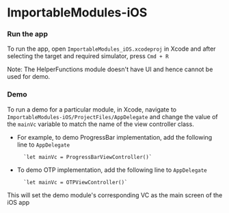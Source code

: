 # ImportableModules-iOS

### Run the app
To run the app, open `ImportableModules_iOS.xcodeproj` in Xcode and after selecting the target and required simulator, press `Cmd + R`

Note: The HelperFunctions module doesn't have UI and hence cannot be used for demo.

### Demo
To run a demo for a particular module, in Xcode, navigate to `ImportableModules-iOS/ProjectFiles/AppDelegate` and change the value of the `mainVc` variable to match the name of the view controller class. 


- For example, to demo ProgressBar implementation, add the following line to `AppDelegate`

        `let mainVc = ProgressBarViewController()`
- To demo OTP implementation, add the following line to `AppDelegate`

        `let mainVc = OTPViewController()`
     
This will set the demo module's corresponding VC as the main screen of the iOS app
